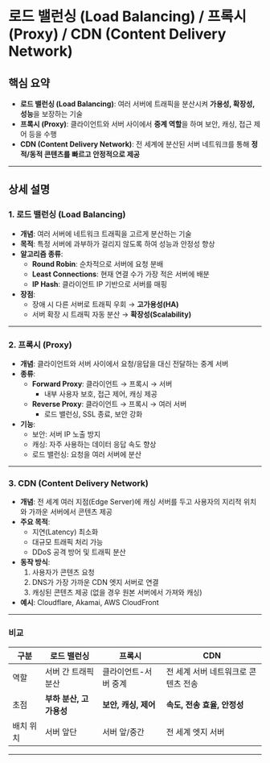 # 로드 밸런싱 (Load Balancing) / 프록시 (Proxy) / CDN (Content Delivery Network)

## 핵심 요약
- **로드 밸런싱 (Load Balancing)**: 여러 서버에 트래픽을 분산시켜 **가용성, 확장성, 성능**을 보장하는 기술  
- **프록시 (Proxy)**: 클라이언트와 서버 사이에서 **중계 역할**을 하며 보안, 캐싱, 접근 제어 등을 수행  
- **CDN (Content Delivery Network)**: 전 세계에 분산된 서버 네트워크를 통해 **정적/동적 콘텐츠를 빠르고 안정적으로 제공**  

---

## 상세 설명

### 1. 로드 밸런싱 (Load Balancing)
- **개념**: 여러 서버에 네트워크 트래픽을 고르게 분산하는 기술  
- **목적**: 특정 서버에 과부하가 걸리지 않도록 하여 성능과 안정성 향상  
- **알고리즘 종류**:
  - **Round Robin**: 순차적으로 서버에 요청 분배
  - **Least Connections**: 현재 연결 수가 가장 적은 서버에 배분
  - **IP Hash**: 클라이언트 IP 기반으로 서버를 매핑
- **장점**:
  - 장애 시 다른 서버로 트래픽 우회 → **고가용성(HA)**
  - 서버 확장 시 트래픽 자동 분산 → **확장성(Scalability)**

---

### 2. 프록시 (Proxy)
- **개념**: 클라이언트와 서버 사이에서 요청/응답을 대신 전달하는 중계 서버  
- **종류**:
  - **Forward Proxy**: 클라이언트 → 프록시 → 서버  
    - 내부 사용자 보호, 접근 제어, 캐싱 제공  
  - **Reverse Proxy**: 클라이언트 → 프록시 → 여러 서버  
    - 로드 밸런싱, SSL 종료, 보안 강화  
- **기능**:
  - 보안: 서버 IP 노출 방지
  - 캐싱: 자주 사용하는 데이터 응답 속도 향상
  - 로드 밸런싱: 요청을 여러 서버에 분산

---

### 3. CDN (Content Delivery Network)
- **개념**: 전 세계 여러 지점(Edge Server)에 캐싱 서버를 두고 사용자의 지리적 위치와 가까운 서버에서 콘텐츠 제공  
- **주요 목적**:
  - 지연(Latency) 최소화
  - 대규모 트래픽 처리 가능
  - DDoS 공격 방어 및 트래픽 분산
- **동작 방식**:
  1. 사용자가 콘텐츠 요청
  2. DNS가 가장 가까운 CDN 엣지 서버로 연결
  3. 캐싱된 콘텐츠 제공 (없을 경우 원본 서버에서 가져와 캐싱)
- **예시**: Cloudflare, Akamai, AWS CloudFront

---

### 비교
| 구분 | 로드 밸런싱 | 프록시 | CDN |
|------|-------------|--------|-----|
| 역할 | 서버 간 트래픽 분산 | 클라이언트-서버 중계 | 전 세계 서버 네트워크로 콘텐츠 전송 |
| 초점 | **부하 분산, 고가용성** | **보안, 캐싱, 제어** | **속도, 전송 효율, 안정성** |
| 배치 위치 | 서버 앞단 | 서버 앞/중간 | 전 세계 엣지 서버 |

---
